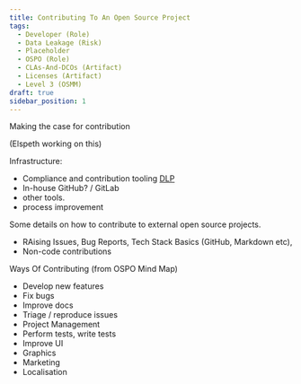 ```yaml
---
title: Contributing To An Open Source Project
tags: 
  - Developer (Role)
  - Data Leakage (Risk)
  - Placeholder
  - OSPO (Role)
  - CLAs-And-DCOs (Artifact)
  - Licenses (Artifact)
  - Level 3 (OSMM)
draft: true
sidebar_position: 1
---
```


Making the case for contribution

(Elspeth working on this)


Infrastructure:


 - Compliance and contribution tooling [DLP](DLP)
 - In-house GitHub?  / GitLab  
 - other tools.
 - process improvement

Some details on how to contribute to external open source projects.

- RAising Issues, Bug Reports, Tech Stack Basics (GitHub, Markdown etc), 
- Non-code contributions


Ways Of Contributing (from OSPO Mind Map)

- Develop new features
- Fix bugs
- Improve docs
- Triage / reproduce issues
- Project Management
- Perform tests, write tests
- Improve UI
- Graphics 
- Marketing
- Localisation
